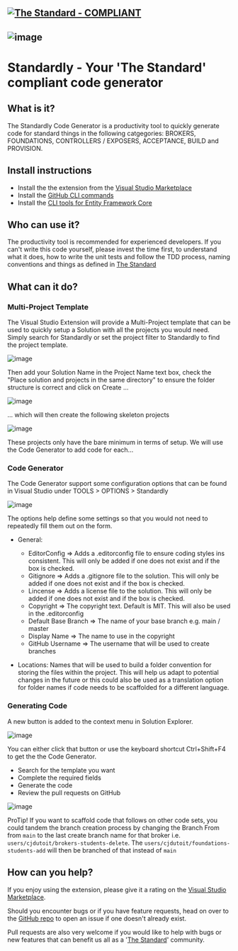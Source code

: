 [![The Standard - COMPLIANT](https://img.shields.io/badge/The_Standard-COMPLIANT-2ea44f)](https://github.com/hassanhabib/The-Standard)
---
![image](https://user-images.githubusercontent.com/797750/176318358-88779384-2628-4b2b-9b88-3099623c26ee.png)
---
# Standardly - Your 'The Standard' compliant code generator

## What is it?
The Standardly Code Generator is a productivity tool to quickly generate code for standard things in the following catgegories: BROKERS, FOUNDATIONS, CONTROLLERS / EXPOSERS, ACCEPTANCE, BUILD and PROVISION.

## Install instructions
- Install the the extension from the [Visual Studio Marketplace](https://marketplace.visualstudio.com/items?itemName=cjdutoit.Standardly)
- Install the [GitHub CLI commands](https://cli.github.com/)
- Install the [CLI tools for Entity Framework Core](https://docs.microsoft.com/en-us/ef/core/cli/dotnet)

## Who can use it?
The productivity tool is recommended for experienced developers.  If you can't write this code yourself, please invest the time first, to understand what it does, how to write the unit tests and follow the TDD process, naming conventions and things as defined in [The Standard](https://github.com/hassanhabib/The-Standard)

## What can it do?

### Multi-Project Template
The Visual Studio Extension will provide a Multi-Project template that can be used to quickly setup a Solution with all the projects you would need.  Simply search for Standardly or set the project filter to Standardly to find the project template.

![image](https://user-images.githubusercontent.com/797750/178697758-eaa57669-2dcf-4e6b-83de-d2b6c5bccf29.png)

Then add your Solution Name in the Project Name text box, check the "Place solution and projects in the same directory" to ensure the folder structure is correct and click on Create ...

![image](https://user-images.githubusercontent.com/797750/178701928-30836481-7d96-4f96-b628-2cd48df4576f.png)

... which will then create the following skeleton projects

![image](https://user-images.githubusercontent.com/797750/178698307-e2570c3e-9cda-4724-b3e6-2bf34be123a2.png)

These projects only have the bare minimum in terms of setup.  We will use the Code Generator to add code for each...


### Code Generator

The Code Generator support some configuration options that can be found in Visual Studio under TOOLS > OPTIONS > Standardly

![image](https://user-images.githubusercontent.com/797750/178706013-89d3364c-57bd-40fe-ae7b-bca5a83fc722.png)

The options help define some settings so that you would not need to repeatedly fill them out on the form.  
- General:  
  - EditorConfig => Adds a .editorconfig file to ensure coding styles ins consistent.  This will only be added if one does not exist and if the box is checked.
  - Gitignore => Adds a .gitignore file to the solution.  This will only be added if one does not exist and if the box is checked.
  - Lincense => Adds a license file to the solution.  This will only be added if one does not exist and if the box is checked.
  - Copyright => The copyright text. Default is MIT.  This will also be used in the .editorconfig
  - Default Base Branch => The name of your base branch e.g. main / master
  - Display Name =>  The name to use in the copyright
  - GitHub Username =>  The username that will be used to create branches
  
- Locations:  Names that will be used to build a folder convention for storing the files within the project.  This will help us adapt to potential changes in the future or this could also be used as a translation option for folder names if code needs to be scaffolded for a different language.

### Generating Code

A new button is added to the context menu in Solution Explorer.

![image](https://user-images.githubusercontent.com/797750/178709225-d1becbbe-87e6-4084-8ab5-a5713bde1dbd.png)

You can either click that button or use the keyboard shortcut Ctrl+Shift+F4 to get the the Code Generator.

- Search for the template you want
- Complete the required fields
- Generate the code
- Review the pull requests on GitHub

![image](https://user-images.githubusercontent.com/797750/178709474-f0f8f7c8-6919-4cc3-b479-64b4b9c2af61.png)

 ProTip! If you want to scaffold code that follows on other code sets, you could tandem the branch creation process by changing the Branch From from `main` to the last create branch name for that broker i.e. `users/cjdutoit/brokers-students-delete`.   The `users/cjdutoit/foundations-students-add` will then be branched of that instead of `main`
 
## How can you help?

If you enjoy using the extension, please give it a rating on the [Visual Studio Marketplace](https://marketplace.visualstudio.com/items?itemName=cjdutoit.CJduToit-Standardly).

Should you encounter bugs or if you have feature requests, head on over to the [GitHub repo](https://github.com/cjdutoit/standardly) to open an issue if one doesn't already exist.

Pull requests are also very welcome if you would like to help with bugs or new features that can benefit us all as a '[The Standard](https://github.com/hassanhabib/The-Standard)' community.
